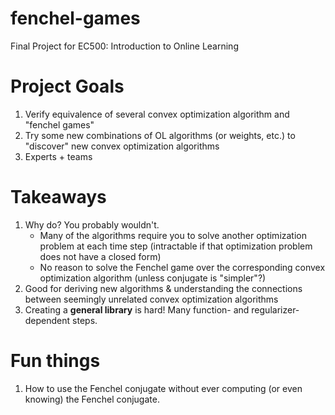 # fenchel-games
Final Project for EC500: Introduction to Online Learning

# Project Goals
1. Verify equivalence of several convex optimization algorithm and "fenchel games"
2. Try some new combinations of OL algorithms (or weights, etc.) to "discover" new convex optimization algorithms
3. Experts + teams

# Takeaways
1. Why do? You probably wouldn't.
    * Many of the algorithms require you to solve another optimization problem at each time step (intractable if that optimization problem does not have a closed form)
    * No reason to solve the Fenchel game over the corresponding convex optimization algorithm (unless conjugate is "simpler"?)
2. Good for deriving new algorithms & understanding the connections between seemingly unrelated convex optimization algorithms
3. Creating a **general library** is hard! Many function- and regularizer-dependent steps. 

# Fun things
1. How to use the Fenchel conjugate without ever computing (or even knowing) the Fenchel conjugate. 
